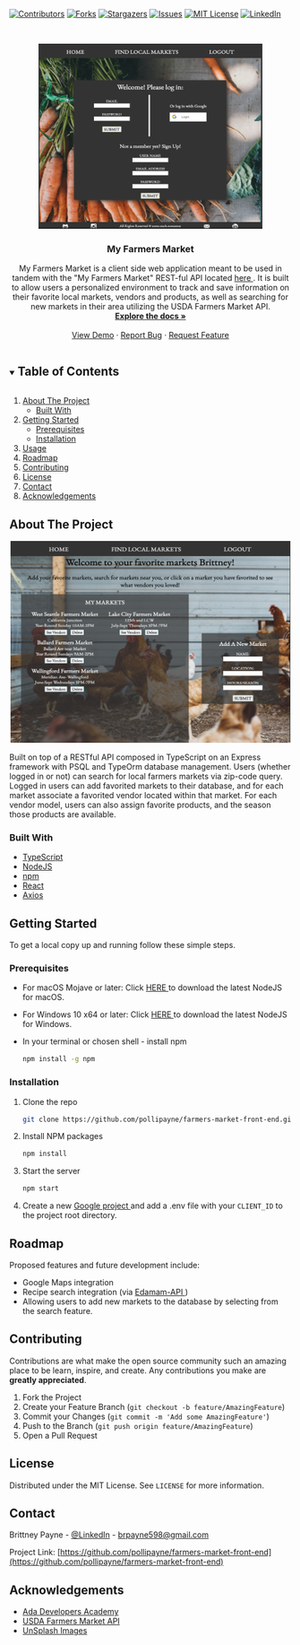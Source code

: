 

[![Contributors][contributors-shield]][contributors-url]
[![Forks][forks-shield]][forks-url]
[![Stargazers][stars-shield]][stars-url]
[![Issues][issues-shield]][issues-url]
[![MIT License][license-shield]][license-url]
[![LinkedIn][linkedin-shield]][linkedin-url]




<!-- PROJECT LOGO -->
<br />
<p align="center">
  <a href="https://github.com/pollipayne/farmers-market-front-end">
    <img src="./src/assets/landingpage.png" alt="Logo" width="400" height="330">
  </a>

  <h3 align="center"> My Farmers Market </h3>

  <p align="center">
    My Farmers Market is a client side web application meant to be used in tandem with the "My Farmers Market" REST-ful API located 
     <a href="https://github.com/pollipayne/farmers-market-back-end"> here </a>.  It is built to allow users a personalized environment to track and save information on their favorite local markets, vendors and products, as well as searching for new markets in their area utilizing the USDA Farmers Market API. 
    <br />
    <a href="https://github.com/pollipayne/farmers-market-front-end"><strong>Explore the docs »</strong></a>
    <br />
    <br />
    <a href="https://my-farmers-market-fe.herokuapp.com/">View Demo</a>
    ·
    <a href="https://github.com/pollipayne/farmers-market-front-end/issues">Report Bug</a>
    ·
    <a href="https://github.com/pollipayne/farmers-market-front-end/issues">Request Feature</a>
  </p>
</p>



<!-- TABLE OF CONTENTS -->
<details open="open">
  <summary><h2 style="display: inline-block">Table of Contents</h2></summary>
  <ol>
    <li>
      <a href="#about-the-project">About The Project</a>
      <ul>
        <li><a href="#built-with">Built With</a></li>
      </ul>
    </li>
    <li>
      <a href="#getting-started">Getting Started</a>
      <ul>
        <li><a href="#prerequisites">Prerequisites</a></li>
        <li><a href="#installation">Installation</a></li>
      </ul>
    </li>
    <li><a href="#usage">Usage</a></li>
    <li><a href="#roadmap">Roadmap</a></li>
    <li><a href="#contributing">Contributing</a></li>
    <li><a href="#license">License</a></li>
    <li><a href="#contact">Contact</a></li>
    <li><a href="#acknowledgements">Acknowledgements</a></li>
  </ol>
</details>



<!-- ABOUT THE PROJECT -->
## About The Project
<p align="center" >
 <img src="./src/assets/marketpage.png" alt="projectscreenshot" width="500" height="360">
 </p>

Built on top of a RESTful API composed in TypeScript on an Express framework with PSQL and TypeOrm database management.  Users (whether logged in or not) can search for local farmers markets via zip-code query.  Logged in users can add favorited markets to their database, and for each market associate a favorited vendor located within that market.  For each vendor model, users can also assign favorite products, and the season those products are available. 




### Built With

* [TypeScript](https://www.npmjs.com/package/typescript)
* [NodeJS](https://nodejs.org/en/download/)
* [npm](https://www.npmjs.com/package/npm)
* [React](https://www.npmjs.com/package/react)
* [Axios](https://www.npmjs.com/package/axios)



<!-- GETTING STARTED -->
## Getting Started

To get a local copy up and running follow these simple steps.

### Prerequisites

* For macOS Mojave or later: Click <a href="https://nodejs.org/dist/v14.17.5/node-v14.17.5.pkg">HERE </a> to download the latest NodeJS for macOS. 
* For Windows 10 x64 or later: Click <a href="https://nodejs.org/dist/v14.17.5/node-v14.17.5-x86.msi">HERE </a> to download the latest NodeJS for Windows. 
  
* In your terminal or chosen shell - install npm
  ```sh
  npm install -g npm
  ```



### Installation

1. Clone the repo
   ```sh
   git clone https://github.com/pollipayne/farmers-market-front-end.git
   ```
2. Install NPM packages
   ```sh
   npm install 
   ```
3. Start the server 
   ```sh
   npm start
   ```
4. Create a new <a href='https://console.cloud.google.com/'> Google project </a> and add a .env file with your ```CLIENT_ID``` to the project root directory. 




<!-- ROADMAP -->
## Roadmap

Proposed features and future development include:

* Google Maps integration
* Recipe search integration  (via <a href="https://developer.edamam.com/edamam-docs-recipe-api"> Edamam-API </a>)
* Allowing users to add new markets to the database by selecting from the search feature.  



<!-- CONTRIBUTING -->
## Contributing

Contributions are what make the open source community such an amazing place to be learn, inspire, and create. Any contributions you make are **greatly appreciated**.

1. Fork the Project
2. Create your Feature Branch (`git checkout -b feature/AmazingFeature`)
3. Commit your Changes (`git commit -m 'Add some AmazingFeature'`)
4. Push to the Branch (`git push origin feature/AmazingFeature`)
5. Open a Pull Request



<!-- LICENSE -->
## License

Distributed under the MIT License. See `LICENSE` for more information.



<!-- CONTACT -->
## Contact

Brittney Payne - [@LinkedIn](https://www.linkedin.com/in/brittney-payne-1824701b7/) - brpayne598@gmail.com

Project Link: [https://github.com/pollipayne/farmers-market-front-end](https://github.com/pollipayne/farmers-market-front-end)



<!-- ACKNOWLEDGEMENTS -->
## Acknowledgements

* [Ada Developers Academy](https://adadevelopersacademy.org/organization/)
* [USDA Farmers Market API](https://search.ams.usda.gov/farmersmarkets/v1/svcdesc.html)
* [UnSplash Images](https://unsplash.com/license)






<!-- MARKDOWN LINKS & IMAGES -->
<!-- https://www.markdownguide.org/basic-syntax/#reference-style-links -->
[contributors-shield]: https://img.shields.io/github/contributors/pollipayne/farmers-market-front-end.svg?style=for-the-badge
[contributors-url]: https://github.com/pollipayne/farmers-market-front-end/graphs/contributors
[forks-shield]: https://img.shields.io/github/forks/pollipayne/farmers-market-front-end.svg?style=for-the-badge
[forks-url]: https://github.com/pollipayne/farmers-market-front-end/network/members
[stars-shield]: https://img.shields.io/github/stars/pollipayne/farmers-market-front-end.svg?style=for-the-badge
[stars-url]: https://github.com/pollipayne/farmers-market-front-end/stargazers
[issues-shield]: https://img.shields.io/github/issues/pollipayne/farmers-market-front-end.svg?style=for-the-badge
[issues-url]: https://github.com/pollipayne/farmers-market-front-end/issues
[license-shield]: https://img.shields.io/github/license/pollipayne/farmers-market-front-end.svg?style=for-the-badge
[license-url]: https://github.com/pollipayne/farmers-market-front-end/blob/master/LICENSE.txt
[linkedin-shield]: https://img.shields.io/badge/-LinkedIn-black.svg?style=for-the-badge&logo=linkedin&colorB=555
[linkedin-url]: https://www.linkedin.com/in/brittney-payne-1824701b7/
[Product Name Screen Shot]: <img src="../src/assets/marketpage.png">